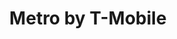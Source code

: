 ---
title: "Metro by T-Mobile"
url: /hartford/metro-by-t-mobile-albany-avenue/
shop: mobile phone
---